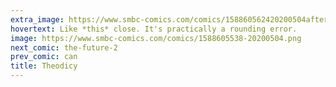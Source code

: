 ```yaml
---
extra_image: https://www.smbc-comics.com/comics/158860562420200504after.png
hovertext: Like *this* close. It's practically a rounding error.
image: https://www.smbc-comics.com/comics/1588605538-20200504.png
next_comic: the-future-2
prev_comic: can
title: Theodicy
---
```


